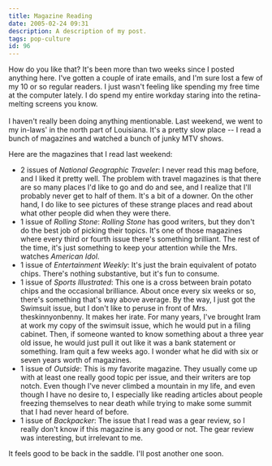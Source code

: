 ```yaml
---
title: Magazine Reading
date: 2005-02-24 09:31
description: A description of my post.
tags: pop-culture
id: 96
---
```

How do you like that?  It's been more than two weeks since I posted anything here.  I've gotten a couple of irate emails, and I'm sure lost a few of my 10 or so regular readers.  I just wasn't feeling like spending my free time at the computer lately.  I do spend my entire workday staring into the retina-melting screens you know.
<span class="spanEndPreview">&nbsp;</span><br /><br />I haven't really been doing anything mentionable.  Last weekend, we went to my in-laws' in the north part of Louisiana.  It's a pretty slow place -- I read a bunch of magazines and watched a bunch of junky MTV shows.

Here are the magazines that I read last weekend:

<ul><li>2 issues of <i>National Geographic Traveler</i>:  I never read this mag before, and I liked it pretty well.  The problem with travel magazines is that there are so many places I'd like to go and do and see, and I realize that I'll probably never get to half of them.  It's a bit of a downer.  On the other hand, I do like to see pictures of these strange places and read about what other people did when they were there.</li>

<li>1 issue of <i>Rolling Stone</i>:  <i>Rolling Stone</i> has good writers, but they don't do the best job of picking their topics.  It's one of those magazines where every third or fourth issue there's something brilliant.  The rest of the time, it's just something to keep your attention while the Mrs. watches <i>American Idol</i>.</li>

<li>1 issue of <i>Entertainment Weekly</i>:  It's just the brain equivalent of potato chips.  There's nothing substantive, but it's fun to consume.</li>

<li>1 issue of <i>Sports Illustrated</i>:  This one is a cross between brain potato chips and the occasional brilliance.  About once every six weeks or so, there's something that's way above average.  By the way, I just got the Swimsuit issue, but I don't like to peruse in front of Mrs. theskinnyonbenny.  It makes her irate.  For many years, I've brought Iram at work my copy of the swimsuit issue, which he would put in a filing cabinet.  Then, if someone wanted to know something about a three year old issue, he would just pull it out like it was a bank statement or something.  Iram quit a few weeks ago.  I wonder what he did with six or seven years worth of magazines.</li>

<li>1 issue of <i>Outside</i>:  This is my favorite magazine.  They usually come up with at least one really good topic per issue, and their writers are top notch.  Even though I've never climbed a mountain in my life, and even though I have no desire to, I especially like reading articles about people freezing themselves to near death while trying to make some summit that I had never heard of before.</li>

<li>1 issue of <i>Backpacker</i>:  The issue that I read was a gear review, so I really don't know if this magazine is any good or not.  The gear review was interesting, but irrelevant to me.</li></ul>

It feels good to be back in the saddle.  I'll post another one soon.
